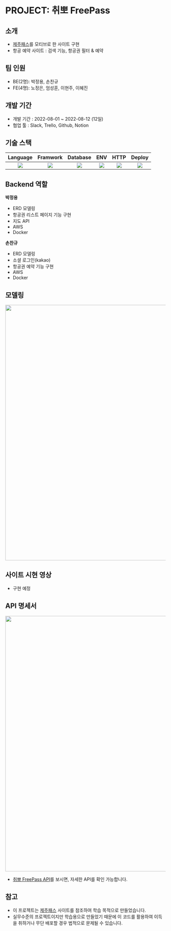 # PROJECT: 취뽀 FreePass
## 소개
- [제주패스](https://www.jejupass.com/web)를 모티브로 한 사이트 구현
- 항공 예약 사이트 : 검색 기능, 항공권 필터 & 예약

## 팀 인원
- BE(2명): 박정용, 손찬규
- FE(4명): 노정은, 엄성훈, 이현주, 이혜진

## 개발 기간
- 개발 기간 : 2022-08-01 ~ 2022-08-12 (12일)
- 협업 툴 : Slack, Trello, Github, Notion

## 기술 스택
|                                                Language                                                |                                                Framwork                                                |                                               Database                                               |                                                     ENV                                                      |                                                   HTTP                                                   |                                                  Deploy                                                 |
| :----------------------------------------------------------------------------------------------------: | :----------------------------------------------------------------------------------------------------: | :--------------------------------------------------------------------------------------------------: | :----------------------------------------------------------------------------------------------------------: | :------------------------------------------------------------------------------------------------------: |:------------------------------------------------------------------------------------------------------: |
| <img src="https://img.shields.io/badge/python-3776AB?style=for-the-badge&logo=python&logoColor=white"> | <img src="https://img.shields.io/badge/django-092E20?style=for-the-badge&logo=django&logoColor=white"> | <img src="https://img.shields.io/badge/mysql-4479A1?style=for-the-badge&logo=mysql&logoColor=black"> | <img src="https://img.shields.io/badge/miniconda3-44A833?style=for-the-badge&logo=anaconda&logoColor=white"> | <img src="https://img.shields.io/badge/postman-FF6C37?style=for-the-badge&logo=postman&logoColor=white"> | <img src="https://img.shields.io/badge/aws-232F3E?style=for-the-badge&logo=Amazon AWS&logoColor=white"> 


## Backend 역할
**박정용**
- ERD 모델링
- 항공권 리스트 페이지 기능 구현
- 지도 API
- AWS
- Docker

**손찬규**
- ERD 모델링
- 소셜 로그인(kakao)
- 항공권 예약 기능 구현
- AWS
- Docker
 
 
## 모델링
<img width="800" src="https://user-images.githubusercontent.com/60742666/184282199-abd02717-57e8-4f49-8c64-5df41859709e.png">

## 사이트 시현 영상
- 구현 예정

## API 명세서
<img width="800" src="https://user-images.githubusercontent.com/60742666/184282463-e11086fb-d781-443a-aec7-368322335037.png">

* [취뽀 FreePass API](https://www.notion.so/API-a7f616c1ec444831ac1bd8cda523b707)를 보시면, 자세한 API를 확인 가능합니다.

## 참고
- 이 프로젝트는 [제주패스](https://www.jejupass.com/web) 사이트를 참조하여 학습 목적으로 만들었습니다.
- 실무수준의 프로젝트이지만 학습용으로 만들었기 때문에 이 코드를 활용하여 이득을 취하거나 무단 배포할 경우 법적으로 문제될 수 있습니다.
